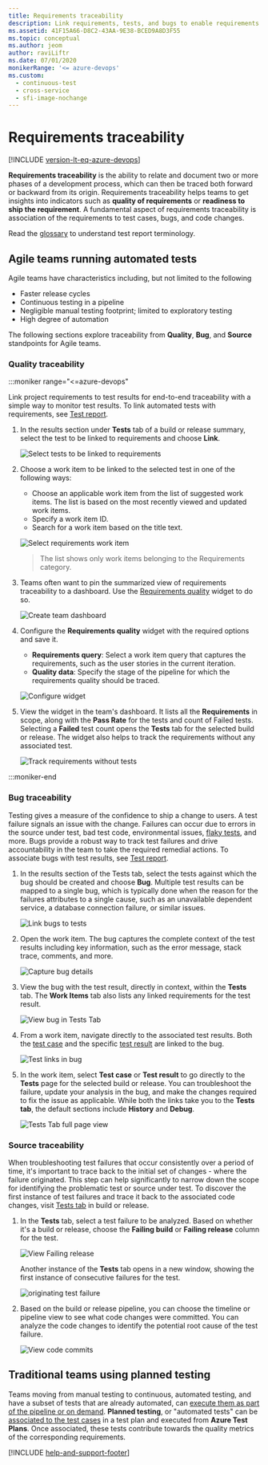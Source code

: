 ```yaml
---
title: Requirements traceability
description: Link requirements, tests, and bugs to enable requirements traceability
ms.assetid: 41F15A66-D8C2-43AA-9E38-BCED9A8D3F55
ms.topic: conceptual
ms.author: jeom
author: raviLiftr
ms.date: 07/01/2020
monikerRange: '<= azure-devops'
ms.custom:
  - continuous-test
  - cross-service
  - sfi-image-nochange
---
```


# Requirements traceability

[!INCLUDE [version-lt-eq-azure-devops](../../includes/version-lt-eq-azure-devops.md)]

**Requirements traceability** is the ability to relate and document two or more phases of 
a development process, which can then be traced both forward or backward from its origin.
Requirements traceability helps teams to get insights into indicators such as
**quality of requirements** or **readiness to ship the requirement**.
A fundamental aspect of requirements traceability is association of the requirements to test cases, bugs, and code changes.

Read the [glossary](./test-glossary.md) to understand test report terminology.

<a name="agileteams"></a>

## Agile teams running automated tests 

Agile teams have characteristics including, but not limited to the following 

* Faster release cycles 
* Continuous testing in a pipeline
* Negligible manual testing footprint; limited to exploratory testing
* High degree of automation

The following sections explore traceability from **Quality**, **Bug**, and **Source** standpoints for Agile teams.

<a name="qualitytraceability"></a>

### Quality traceability

:::moniker range="<=azure-devops"

Link project requirements to test results for end-to-end traceability with a simple way to monitor test results. To link automated tests with requirements, see [Test report](review-continuous-test-results-after-build.md).

1. In the results section under **Tests** tab of a build or release summary,
   select the test to be linked to requirements and choose **Link**. 

   ![Select tests to be linked to requirements](media/requirements-traceability/link-results-to-requirements.png)

2. Choose a work item to be linked to the selected test in one of the following ways:

   * Choose an applicable work item from the list of suggested work items. The list is based on the most recently viewed and updated work items.
   * Specify a work item ID.
   * Search for a work item based on the title text.

   ![Select requirements work item](media/requirements-traceability/select-workitem.png)

   > The list shows only work items belonging to the Requirements category. 

3. Teams often want to pin the summarized view of requirements traceability to a dashboard.
   Use the [Requirements quality](../../report/dashboards/widget-catalog.md) widget to do so.

   ![Create team dashboard](media/requirements-traceability/team-dashboard.png)

4. Configure the **Requirements quality** widget with the required options and save it.

   * **Requirements query**: Select a work item query that captures the requirements, such as the user stories in the current iteration.
   * **Quality data**: Specify the stage of the pipeline for which the requirements quality should be traced.

   ![Configure widget](media/requirements-traceability/configure-widget.png)

5. View the widget in the team's dashboard. It lists all the **Requirements** in scope,
   along with the **Pass Rate** for the tests and count of Failed tests. Selecting a **Failed** test
   count opens the **Tests** tab for the selected build or release.
   The widget also helps to track the requirements without any associated test.

   ![Track requirements without tests](media/requirements-traceability/requirements-quality-widget.png)

:::moniker-end

<a name="bugtraceability"></a>

### Bug traceability

Testing gives a measure of the confidence to ship a change to users. A test failure signals an issue with the change. Failures can occur due to errors in the source under test, bad test code, environmental issues, [flaky tests](test-glossary.md), and more.
Bugs provide a robust way to track test failures and drive accountability in the team to take the required remedial actions.
To associate bugs with test results, see [Test report](review-continuous-test-results-after-build.md).

1. In the results section of the Tests tab, select the tests against which the bug should be created and choose **Bug**. Multiple test results can be mapped to a single bug, which is typically done when the reason for the failures attributes to a single cause, such as an unavailable dependent service, a database connection failure, or similar issues.

   ![Link bugs to tests](media/requirements-traceability/link-bugs-to-tests.png)

2. Open the work item. The bug captures the complete context of the test results including key information, such as the error message, stack trace, comments, and more.

   ![Capture bug details](media/requirements-traceability/capture-bug-details.png)

3. View the bug with the test result, directly in context, within the **Tests** tab.
   The **Work Items** tab also lists any linked requirements for the test result.

   ![View bug in Tests Tab](media/requirements-traceability/view-bug-in-tests-tab.png)

4. From a work item, navigate directly to the associated test results.
   Both the [test case](test-glossary.md) and the specific [test result](test-glossary.md) are linked to the bug.

   ![Test links in bug](media/requirements-traceability/test-link-in-bug.png)

5. In the work item, select **Test case** or **Test result** to go directly to the **Tests** page
   for the selected build or release. You can troubleshoot the failure, update your analysis
   in the bug, and make the changes required to fix the issue as applicable.
   While both the links take you to the **Tests tab**, the default sections include **History** and **Debug**.

   ![Tests Tab full page view](media/requirements-traceability/redirect-to-tests-tab.png)

<a name="sourcetraceability"></a>

### Source traceability

When troubleshooting test failures that occur consistently over a period of time,
it's important to trace back to the initial set of changes - where the failure originated.
This step can help significantly to narrow down the scope for identifying the problematic test or
source under test. To discover the first instance of test failures and trace it back to the associated code changes,
visit [Tests tab](review-continuous-test-results-after-build.md) in build or release.

1. In the **Tests** tab, select a test failure to be analyzed.
   Based on whether it's a build or release, choose the **Failing build** or **Failing release** column for the test. 

   ![View Failing release](media/requirements-traceability/view-failing-release.png)

   Another instance of the **Tests** tab opens in a new window, showing the first instance of consecutive failures for the test.

   ![originating test failure](media/requirements-traceability/view-originating-test.png)

2. Based on the build or release pipeline, you can choose the timeline or pipeline view to see what code changes were committed.
   You can analyze the code changes to identify the potential root cause of the test failure.

   ![View code commits](media/requirements-traceability/view-code-commits.png)

<a name="traditionalteams"></a>

## Traditional teams using planned testing

Teams moving from manual testing to continuous, automated testing, and have a subset of tests that are already automated, can [execute them as part of the pipeline or on demand](review-continuous-test-results-after-build.md).
**Planned testing**, or "automated tests" can be [associated to the test cases](../../test/associate-automated-test-with-test-case.md)
in a test plan and executed from **Azure Test Plans**.
Once associated, these tests contribute towards the quality metrics of the corresponding requirements.

[!INCLUDE [help-and-support-footer](includes/help-and-support-footer.md)] 
